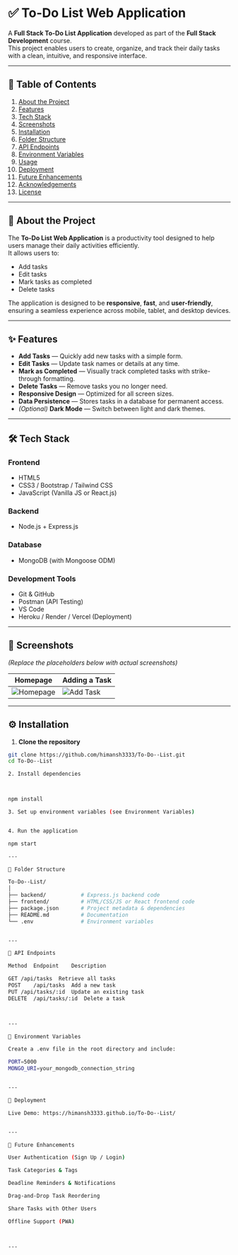 # ✅ To-Do List Web Application

A **Full Stack To-Do List Application** developed as part of the **Full Stack Development** course.  
This project enables users to create, organize, and track their daily tasks with a clean, intuitive, and responsive interface.

---

## 📌 Table of Contents
1. [About the Project](#about-the-project)
2. [Features](#features)
3. [Tech Stack](#tech-stack)
4. [Screenshots](#screenshots)
5. [Installation](#installation)
6. [Folder Structure](#folder-structure)
7. [API Endpoints](#api-endpoints)
8. [Environment Variables](#environment-variables)
9. [Usage](#usage)
10. [Deployment](#deployment)
11. [Future Enhancements](#future-enhancements)
12. [Acknowledgements](#acknowledgements)
13. [License](#license)

---

## 📖 About the Project
The **To-Do List Web Application** is a productivity tool designed to help users manage their daily activities efficiently.  
It allows users to:
- Add tasks
- Edit tasks
- Mark tasks as completed
- Delete tasks

The application is designed to be **responsive**, **fast**, and **user-friendly**, ensuring a seamless experience across mobile, tablet, and desktop devices.

---

## ✨ Features
- **Add Tasks** — Quickly add new tasks with a simple form.
- **Edit Tasks** — Update task names or details at any time.
- **Mark as Completed** — Visually track completed tasks with strike-through formatting.
- **Delete Tasks** — Remove tasks you no longer need.
- **Responsive Design** — Optimized for all screen sizes.
- **Data Persistence** — Stores tasks in a database for permanent access.
- *(Optional)* **Dark Mode** — Switch between light and dark themes.

---

## 🛠 Tech Stack
### **Frontend**
- HTML5
- CSS3 / Bootstrap / Tailwind CSS
- JavaScript (Vanilla JS or React.js)

### **Backend**
- Node.js + Express.js

### **Database**
- MongoDB (with Mongoose ODM)

### **Development Tools**
- Git & GitHub
- Postman (API Testing)
- VS Code
- Heroku / Render / Vercel (Deployment)

---

## 📸 Screenshots
*(Replace the placeholders below with actual screenshots)*

| Homepage | Adding a Task |
|----------|---------------|
| ![Homepage](link_to_homepage_image) | ![Add Task](link_to_add_task_image) |

---

## ⚙️ Installation

1. **Clone the repository**
```bash
git clone https://github.com/himansh3333/To-Do--List.git
cd To-Do--List

2. Install dependencies



npm install

3. Set up environment variables (see Environment Variables)


4. Run the application

npm start

---

📂 Folder Structure

To-Do--List/
│
├── backend/           # Express.js backend code
├── frontend/          # HTML/CSS/JS or React frontend code
├── package.json       # Project metadata & dependencies
├── README.md          # Documentation
└── .env               # Environment variables


---

🔗 API Endpoints

Method	Endpoint	Description

GET	/api/tasks	Retrieve all tasks
POST	/api/tasks	Add a new task
PUT	/api/tasks/:id	Update an existing task
DELETE	/api/tasks/:id	Delete a task



---

🌱 Environment Variables

Create a .env file in the root directory and include:

PORT=5000
MONGO_URI=your_mongodb_connection_string


---

🚀 Deployment

Live Demo: https://himansh3333.github.io/To-Do--List/


---

🔮 Future Enhancements

User Authentication (Sign Up / Login)

Task Categories & Tags

Deadline Reminders & Notifications

Drag-and-Drop Task Reordering

Share Tasks with Other Users

Offline Support (PWA)



---
